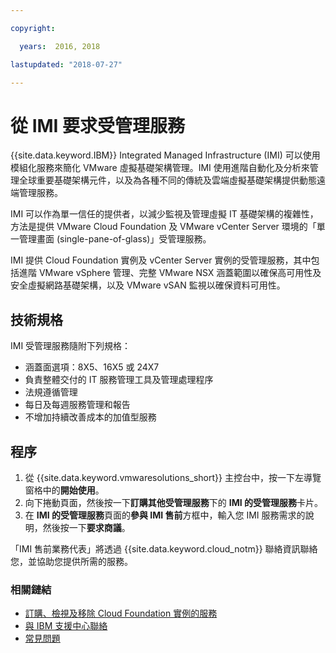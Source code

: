 ```yaml
---

copyright:

  years:  2016, 2018

lastupdated: "2018-07-27"

---
```


# 從 IMI 要求受管理服務

{{site.data.keyword.IBM}} Integrated Managed Infrastructure (IMI) 可以使用模組化服務來簡化 VMware 虛擬基礎架構管理。IMI 使用進階自動化及分析來管理全球重要基礎架構元件，以及為各種不同的傳統及雲端虛擬基礎架構提供動態遠端管理服務。

IMI 可以作為單一信任的提供者，以減少監視及管理虛擬 IT 基礎架構的複雜性，方法是提供 VMware Cloud Foundation 及 VMware vCenter Server 環境的「單一管理畫面 (single-pane-of-glass)」受管理服務。

IMI 提供 Cloud Foundation 實例及 vCenter Server 實例的受管理服務，其中包括進階 VMware vSphere 管理、完整 VMware NSX 涵蓋範圍以確保高可用性及安全虛擬網路基礎架構，以及 VMware vSAN 監視以確保資料可用性。

## 技術規格

IMI 受管理服務隨附下列規格：

* 涵蓋面選項：8X5、16X5 或 24X7
* 負責整體交付的 IT 服務管理工具及管理處理程序
* 法規遵循管理
* 每日及每週服務管理和報告
* 不增加持續改善成本的加值型服務

## 程序

1. 從 {{site.data.keyword.vmwaresolutions_short}} 主控台中，按一下左導覽窗格中的**開始使用**。
2. 向下捲動頁面，然後按一下**訂購其他受管理服務**下的 **IMI 的受管理服務**卡片。
3. 在 **IMI 的受管理服務**頁面的**參與 IMI 售前**方框中，輸入您 IMI 服務需求的說明，然後按一下**要求商議**。

「IMI 售前業務代表」將透過 {{site.data.keyword.cloud_notm}} 聯絡資訊聯絡您，並協助您提供所需的服務。

### 相關鏈結

* [訂購、檢視及移除 Cloud Foundation 實例的服務](../sddc/sd_addingremovingservices.html)
* [與 IBM 支援中心聯絡](../vmonic/trbl_support.html)
* [常見問題](../vmonic/faq.html)
